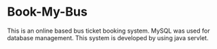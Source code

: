 # Book-My-Bus
This is an online based bus ticket booking system. MySQL was used for database management. This system is developed by using java servlet.

